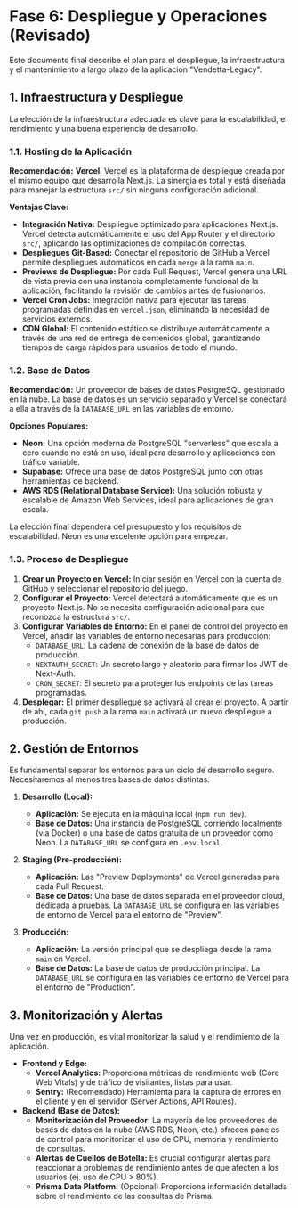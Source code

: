 # Fase 6: Despliegue y Operaciones (Revisado)

Este documento final describe el plan para el despliegue, la infraestructura y el mantenimiento a largo plazo de la aplicación "Vendetta-Legacy".

## 1. Infraestructura y Despliegue

La elección de la infraestructura adecuada es clave para la escalabilidad, el rendimiento y una buena experiencia de desarrollo.

### 1.1. Hosting de la Aplicación

**Recomendación:** **Vercel**.
Vercel es la plataforma de despliegue creada por el mismo equipo que desarrolla Next.js. La sinergia es total y está diseñada para manejar la estructura `src/` sin ninguna configuración adicional.

**Ventajas Clave:**
-   **Integración Nativa:** Despliegue optimizado para aplicaciones Next.js. Vercel detecta automáticamente el uso del App Router y el directorio `src/`, aplicando las optimizaciones de compilación correctas.
-   **Despliegues Git-Based:** Conectar el repositorio de GitHub a Vercel permite despliegues automáticos en cada `merge` a la rama `main`.
-   **Previews de Despliegue:** Por cada Pull Request, Vercel genera una URL de vista previa con una instancia completamente funcional de la aplicación, facilitando la revisión de cambios antes de fusionarlos.
-   **Vercel Cron Jobs:** Integración nativa para ejecutar las tareas programadas definidas en `vercel.json`, eliminando la necesidad de servicios externos.
-   **CDN Global:** El contenido estático se distribuye automáticamente a través de una red de entrega de contenidos global, garantizando tiempos de carga rápidos para usuarios de todo el mundo.

### 1.2. Base de Datos

**Recomendación:** Un proveedor de bases de datos PostgreSQL gestionado en la nube.
La base de datos es un servicio separado y Vercel se conectará a ella a través de la `DATABASE_URL` en las variables de entorno.

**Opciones Populares:**
-   **Neon:** Una opción moderna de PostgreSQL "serverless" que escala a cero cuando no está en uso, ideal para desarrollo y aplicaciones con tráfico variable.
-   **Supabase:** Ofrece una base de datos PostgreSQL junto con otras herramientas de backend.
-   **AWS RDS (Relational Database Service):** Una solución robusta y escalable de Amazon Web Services, ideal para aplicaciones de gran escala.

La elección final dependerá del presupuesto y los requisitos de escalabilidad. Neon es una excelente opción para empezar.

### 1.3. Proceso de Despliegue

1.  **Crear un Proyecto en Vercel:** Iniciar sesión en Vercel con la cuenta de GitHub y seleccionar el repositorio del juego.
2.  **Configurar el Proyecto:** Vercel detectará automáticamente que es un proyecto Next.js. No se necesita configuración adicional para que reconozca la estructura `src/`.
3.  **Configurar Variables de Entorno:** En el panel de control del proyecto en Vercel, añadir las variables de entorno necesarias para producción:
    -   `DATABASE_URL`: La cadena de conexión de la base de datos de producción.
    -   `NEXTAUTH_SECRET`: Un secreto largo y aleatorio para firmar los JWT de Next-Auth.
    -   `CRON_SECRET`: El secreto para proteger los endpoints de las tareas programadas.
4.  **Desplegar:** El primer despliegue se activará al crear el proyecto. A partir de ahí, cada `git push` a la rama `main` activará un nuevo despliegue a producción.

## 2. Gestión de Entornos

Es fundamental separar los entornos para un ciclo de desarrollo seguro. Necesitaremos al menos tres bases de datos distintas.

1.  **Desarrollo (Local):**
    -   **Aplicación:** Se ejecuta en la máquina local (`npm run dev`).
    -   **Base de Datos:** Una instancia de PostgreSQL corriendo localmente (vía Docker) o una base de datos gratuita de un proveedor como Neon. La `DATABASE_URL` se configura en `.env.local`.

2.  **Staging (Pre-producción):**
    -   **Aplicación:** Las "Preview Deployments" de Vercel generadas para cada Pull Request.
    -   **Base de Datos:** Una base de datos separada en el proveedor cloud, dedicada a pruebas. La `DATABASE_URL` se configura en las variables de entorno de Vercel para el entorno de "Preview".

3.  **Producción:**
    -   **Aplicación:** La versión principal que se despliega desde la rama `main` en Vercel.
    -   **Base de Datos:** La base de datos de producción principal. La `DATABASE_URL` se configura en las variables de entorno de Vercel para el entorno de "Production".

## 3. Monitorización y Alertas

Una vez en producción, es vital monitorizar la salud y el rendimiento de la aplicación.

-   **Frontend y Edge:**
    -   **Vercel Analytics:** Proporciona métricas de rendimiento web (Core Web Vitals) y de tráfico de visitantes, listas para usar.
    -   **Sentry:** (Recomendado) Herramienta para la captura de errores en el cliente y en el servidor (Server Actions, API Routes).
-   **Backend (Base de Datos):**
    -   **Monitorización del Proveedor:** La mayoría de los proveedores de bases de datos en la nube (AWS RDS, Neon, etc.) ofrecen paneles de control para monitorizar el uso de CPU, memoria y rendimiento de consultas.
    -   **Alertas de Cuellos de Botella:** Es crucial configurar alertas para reaccionar a problemas de rendimiento antes de que afecten a los usuarios (ej. uso de CPU > 80%).
    -   **Prisma Data Platform:** (Opcional) Proporciona información detallada sobre el rendimiento de las consultas de Prisma.
